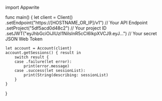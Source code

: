 import Appwrite

func main() {
    let client = Client()
      .setEndpoint("https://[HOSTNAME_OR_IP]/v1") // Your API Endpoint
      .setProject("5df5acd0d48c2") // Your project ID
      .setJWT("eyJhbGciOiJIUzI1NiIsInR5cCI6IkpXVCJ9.eyJ...") // Your secret JSON Web Token

    let account = Account(client)
    account.getSessions() { result in
        switch result {
        case .failure(let error):
            print(error.message)
        case .success(let sessionList):
            print(String(describing: sessionList)
        }
    }
}

